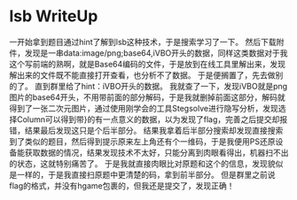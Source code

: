 # lsb WriteUp
一开始拿到题目通过hint了解到lsb这种技术，于是搜索学习了一下。
然后下载附件，发现是一串data:image/png;base64,iVBO开头的数据，同样这类数据对于我这个写前端的熟啊，就是Base64编码的文件，于是放到在线工具里解出来，发现解出来的文件既不能直接打开查看，也分析不了数据。
于是便搁置了，先去做别的了。
直到群里给了hint：iVBO开头的数据。
我就查了一下，发现iVBO就是png图片的base64开头，不用带前面的部分解码，于是我就删掉前面这部分，解码就得到了一张二次元图片，通过使用刚学会的工具Stegsolve进行隐写分析，发现选择Column可以得到带}的有一点意义的数据，以为发现了flag，完善之后提交却报错，结果最后发现这只是个后半部分。
结果我拿着后半部分搜索却发现直接搜索到了类似的题目，然后得到提示原来左上角还有个一维码，于是我便用PS还原设备能获取数据的情况，结果发现技术不太好，只能分离到肉眼看得出，机器扫不出的状态，这就特别痛苦了。
于是我就直接肉眼比对原题和这个的信息，发现貌似是一样的，于是我直接扫原题中更清楚的码，拿到前半部分。
但是群里之前说flag的格式，并没有hgame包裹的，但我还是提交了，发现正确！